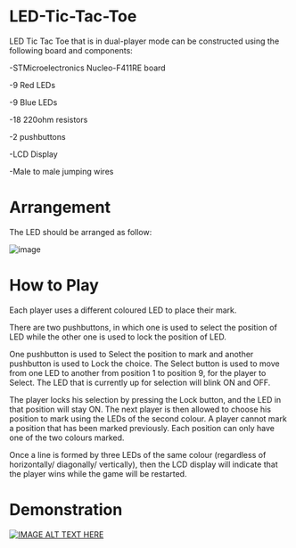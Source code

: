 # LED-Tic-Tac-Toe

LED Tic Tac Toe that is in dual-player mode can be constructed using the following board and components:

-STMicroelectronics Nucleo-F411RE board

-9 Red LEDs

-9 Blue LEDs

-18 220ohm resistors

-2 pushbuttons

-LCD Display

-Male to male jumping wires

# Arrangement
The LED should be arranged as follow:

![image](https://user-images.githubusercontent.com/84454650/118826362-01fcbd00-b8ee-11eb-955b-2e9d5be2f153.png)


# How to Play
Each player uses a different coloured LED to place their mark. 

There are two pushbuttons, in which one is used to select the position of LED while the other one is used to lock the position of LED.

One pushbutton is used to Select the position to mark and another pushbutton is used to Lock the choice. 
The Select button is used to move from one LED to another from position 1 to position 9, for the player to Select.
The LED that is currently up for selection will blink ON and OFF. 

The player locks his selection  by pressing the Lock button, and the LED in that position will stay ON. The next player is then
allowed to choose his position to mark using the LEDs of the second colour. A player cannot
mark a position that has been marked previously. Each position can only have one of the two
colours marked.

Once a line is formed by three LEDs of the same colour (regardless of horizontally/ diagonally/ vertically), then the LCD display will indicate that the player wins while the game will be restarted.

# Demonstration 

[![IMAGE ALT TEXT HERE](https://img.youtube.com/vi/4O0Vv9Xb9yI/0.jpg)](https://www.youtube.com/watch?v=4O0Vv9Xb9yI)
